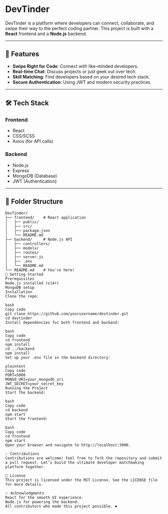 # DevTinder

DevTinder is a platform where developers can connect, collaborate, and swipe their way to the perfect coding partner. This project is built with a **React** frontend and a **Node.js** backend.

---

## 🚀 Features

- **Swipe Right for Code**: Connect with like-minded developers.
- **Real-time Chat**: Discuss projects or just geek out over tech.
- **Skill Matching**: Find developers based on your desired tech stack.
- **Secure Authentication**: Using JWT and modern security practices.

---

## 🛠️ Tech Stack

### Frontend
- React
- CSS/SCSS
- Axios (for API calls)

### Backend
- Node.js
- Express
- MongoDB (Database)
- JWT (Authentication)

---

## 📂 Folder Structure

```plaintext
DevTinder/
├── frontend/    # React application
│   ├── public/
│   ├── src/
│   ├── package.json
│   └── README.md
├── backend/     # Node.js API
│   ├── controllers/
│   ├── models/
│   ├── routes/
│   ├── server.js
│   ├── .env
│   └── README.md
└── README.md    # You're here!
🚀 Getting Started
Prerequisites
Node.js installed (v14+)
MongoDB setup
Installation
Clone the repo:

bash
Copy code
git clone https://github.com/yourusername/devtinder.git
cd devtinder
Install dependencies for both frontend and backend:

bash
Copy code
cd frontend
npm install
cd ../backend
npm install
Set up your .env file in the backend directory:

plaintext
Copy code
PORT=5000
MONGO_URI=your_mongodb_uri
JWT_SECRET=your_secret_key
Running the Project
Start the backend:

bash
Copy code
cd backend
npm start
Start the frontend:

bash
Copy code
cd frontend
npm start
Open your browser and navigate to http://localhost:3000.

💡 Contributions
Contributions are welcome! Feel free to fork the repository and submit a pull request. Let’s build the ultimate developer matchmaking platform together.

📄 License
This project is licensed under the MIT License. See the LICENSE file for more details.

✨ Acknowledgments
React for the smooth UI experience.
Node.js for powering the backend.
All contributors who made this project possible. ❤️